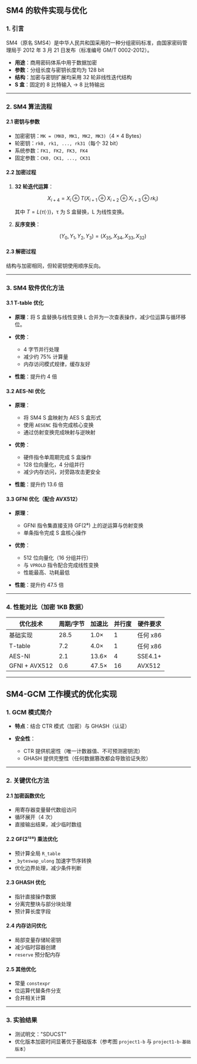 ## SM4 的软件实现与优化

### 1. 引言

SM4（原名 SMS4）是中华人民共和国采用的一种分组密码标准，由国家密码管理局于 2012 年 3 月 21 日发布（标准编号 GM/T 0002-2012）。

* **用途**：商用密码体系中用于数据加密
* **参数**：分组长度与密钥长度均为 128 bit
* **结构**：加密与密钥扩展均采用 32 轮非线性迭代结构
* **S 盒**：固定的 8 比特输入 → 8 比特输出

---

### 2. SM4 算法流程

#### 2.1 密钥与参数

* 加密密钥：`MK = (MK0, MK1, MK2, MK3)`（4 × 4 Bytes）
* 轮密钥：`rk0, rk1, ..., rk31`（每个 32 bit）
* 系统参数：`FK1, FK2, FK3, FK4`
* 固定参数：`CK0, CK1, ..., CK31`

#### 2.2 加密过程

1. **32 轮迭代运算**：

   $$
   X_{i+4} = X_i \oplus T(X_{i+1} \oplus X_{i+2} \oplus X_{i+3} \oplus rk_i)
   $$

   其中 $T = L(\tau(\cdot))$，τ 为 S 盒替换，L 为线性变换。
2. **反序变换**：

   $$
   (Y_0, Y_1, Y_2, Y_3) = (X_{35}, X_{34}, X_{33}, X_{32})
   $$

#### 2.3 解密过程

结构与加密相同，但轮密钥使用顺序反向。

---

### 3. SM4 软件优化方法

#### 3.1 T-table 优化

* **原理**：将 S 盒替换与线性变换 L 合并为一次查表操作，减少位运算与循环移位。
* **优势**：

  * 4 字节并行处理
  * 减少约 75% 计算量
  * 内存访问模式规律，缓存友好
* **性能**：提升约 4 倍

#### 3.2 AES-NI 优化

* **原理**：

  * 将 SM4 S 盒映射为 AES S 盒形式
  * 使用 `AESENC` 指令完成核心变换
  * 通过仿射变换完成映射与逆映射
* **优势**：

  * 硬件指令单周期完成 S 盒操作
  * 128 位向量化，4 分组并行
  * 减少内存访问，对旁路攻击更安全
* **性能**：提升约 13.6 倍

#### 3.3 GFNI 优化（配合 AVX512）

* **原理**：

  * GFNI 指令集直接支持 GF(2⁸) 上的逆运算与仿射变换
  * 单条指令完成 S 盒核心操作
* **优势**：

  * 512 位向量化（16 分组并行）
  * 与 `VPROLD` 指令配合完成线性变换
  * 性能最高、功耗最低
* **性能**：提升约 47.5 倍

---

### 4. 性能对比（加密 1KB 数据）

| 优化技术          | 周期/字节 | 加速比   | 并行度 | 硬件要求    |
| ------------- | ----- | ----- | --- | ------- |
| 基础实现          | 28.5  | 1.0×  | 1   | 任何 x86  |
| T-table       | 7.2   | 4.0×  | 1   | 任何 x86  |
| AES-NI        | 2.1   | 13.6× | 4   | SSE4.1+ |
| GFNI + AVX512 | 0.6   | 47.5× | 16  | AVX512  |

---

## SM4-GCM 工作模式的优化实现

### 1. GCM 模式简介

* **特点**：结合 CTR 模式（加密）与 GHASH（认证）
* **安全性**：

  * CTR 提供机密性（唯一计数器值、不可预测密钥流）
  * GHASH 提供完整性（任何数据篡改都会导致验证失败）

---

### 2. 关键优化方法

#### 2.1 加密函数优化

* 用寄存器变量替代数组访问
* 循环展开（4 次）
* 直接输出结果，减少临时数组

#### 2.2 GF(2¹²⁸) 乘法优化

* 预计算全局 `R_table`
* `_byteswap_ulong` 加速字节序转换
* 优化边界处理，减少条件判断

#### 2.3 GHASH 优化

* 指针直接操作数据
* 分离完整块与部分块处理
* 预计算长度字段

#### 2.4 内存访问优化

* 局部变量存储轮密钥
* 减少临时容器创建
* `reserve` 预分配内存

#### 2.5 其他优化

* 常量 `constexpr`
* 位运算代替条件分支
* 合并相关计算

---

### 3. 实验结果

* 测试明文："SDUCST"
* 优化版本加密时间显著优于基础版本（参考图 `project1-b` 与 `project1-b-基础版本`）

---
